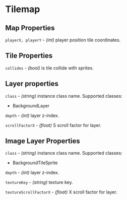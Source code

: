 # Tilemap

## Map Properties

`playerX, playerY` - _(int)_ player position tile coordinates.

## Tile Properties

`collides` - _(bool)_ is tile collide with sprites.

## Layer properties

`class` - _(string)_ instance class name. Supported classes:

- BackgroundLayer

`depth` - _(int)_ layer z-index.

`scrollFactorX` - _(float)_ S scroll factor for layer.

## Image Layer Properties

`class` - _(string)_ instance class name. Supported classes:

- BackgroundTileSprite

`depth` - _(int)_ layer z-index.

`textureKey` - _(string)_ texture key.

`textureScrollFactorX` - _(float)_ X scroll factor for layer.
